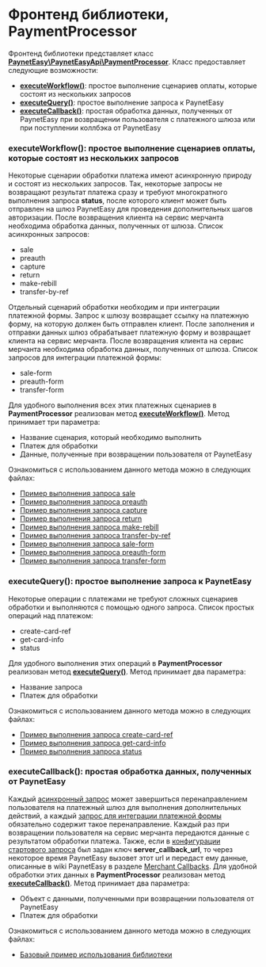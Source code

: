 # Фронтенд библиотеки, PaymentProcessor

Фронтенд библиотеки представляет класс **[PaynetEasy\PaynetEasyApi\PaymentProcessor](../../source/PaynetEasy/PaynetEasyApi/PaymentProcessor.php)**. Класс предоставляет следующие возможности:
* **[executeWorkflow()](#executeWorkflow)**: простое выполнение сценариев оплаты, которые состоят из нескольких запросов
* **[executeQuery()](#executeQuery)**: простое выполнение запроса к PaynetEasy
* **[executeCallback()](#executeCallback)**: простая обработка данных, полученных от PaynetEasy при возвращении пользователя с платежного шлюза или при поступлении коллбэка от PaynetEasy

### <a name="executeWorkflow"></a>executeWorkflow(): простое выполнение сценариев оплаты, которые состоят из нескольких запросов

Некоторые сценарии обработки платежа имеют асинхронную природу и состоят из нескольких запросов. Так, некоторые запросы не возвращают результат платежа сразу и требуют многократного выполнения запроса **status**, после которого клиент может быть отправлен на шлюз PaynetEasy для проведения дополнительных шагов авторизации. После возвращения клиента на сервис мерчанта необходима обработка данных, полученных от шлюза.
<a name="async_queries_list"></a>Cписок асинхронных запросов:
* sale
* preauth
* capture
* return
* make-rebill
* transfer-by-ref

Отдельный сценарий обработки необходим и при интеграции платежной формы. Запрос к шлюзу возвращает ссылку на платежную форму, на которую должен быть отправлен клиент. После заполнения и отправки данных шлюз обрабатывает платежную форму и возвращает клиента на сервис мерчанта. После возвращения клиента на сервис мерчанта необходима обработка данных, полученных от шлюза.
<a name="form_queries_list"></a>Список запросов для интеграции платежной формы:
* sale-form
* preauth-form
* transfer-form

Для удобного выполнения всех этих платежных сценариев в **PaymentProcessor** реализован метод **[executeWorkflow()](../../source/PaynetEasy/PaynetEasyApi/PaymentProcessor.php#L122)**.
Метод принимает три параметра:
* Название сценария, который необходимо выполнить
* Платеж для обработки
* Данные, полученные при возвращении пользователя от PaynetEasy

 Ознакомиться с использованием данного метода можно в следующих файлах:
* [Пример выполнения запроса sale](../../example/sale.php)
* [Пример выполнения запроса preauth](../../example/preauth.php)
* [Пример выполнения запроса capture](../../example/capture.php)
* [Пример выполнения запроса return](../../example/return.php)
* [Пример выполнения запроса make-rebill](../../example/make-rebill.php)
* [Пример выполнения запроса transfer-by-ref](../../example/transfer-by-ref.php)
* [Пример выполнения запроса sale-form](../../example/sale-form.php)
* [Пример выполнения запроса preauth-form](../../example/preauth-form.php)
* [Пример выполнения запроса transfer-form](../../example/transfer-form.php)

### <a name="executeQuery"></a>executeQuery(): простое выполнение запроса к PaynetEasy

Некоторые операции с платежами не требуют сложных сценариев обработки и выполняются с помощью одного запроса.
Список простых операций над платежом:
* create-card-ref
* get-card-info
* status

Для удобного выполнения этих операций в **PaymentProcessor** реализован метод **[executeQuery()](../../source/PaynetEasy/PaynetEasyApi/PaymentProcessor.php#L178)**.
Метод принимает два параметра:
* Название запроса
* Платеж для обработки

Ознакомиться с использованием данного метода можно в следующих файлах:
* [Пример выполнения запроса create-card-ref](../../example/create-card-ref.php)
* [Пример выполнения запроса get-card-info](../../example/get-card-info.php)
* [Пример выполнения запроса status](../../example/status.php)

### <a name="executeCallback"></a>executeCallback(): простая обработка данных, полученных от PaynetEasy

Каждый [асинхронный запрос](#async_queries_list) может завершиться перенаправлением пользователя на платежный шлюз для выполнения дополнительных действий, а каждый [запрос для интеграции платежной формы](#form_queries_list) обязательно содержит такое перенаправление. Каждый раз при возвращении пользователя на сервис мерчанта передаются данные с результатом обработки платежа. Также, если в [конфигурации стартового запроса](../00-basic-tutorial.md#stage_1_step_3) был задан ключ **server_callback_url**, то через некоторое время PaynetEasy вызовет этот url и передаст ему данные, описанные в wiki PaynetEasy в разделе [Merchant Callbacks](http://wiki.payneteasy.com/index.php/PnE:Merchant_Callbacks). Для удобной обработки этих данных в **PaymentProcessor** реализован метод **[executeCallback()](../../source/PaynetEasy/PaynetEasyApi/PaymentProcessor.php#L215)**.
Метод принимает два параметра:
* Объект с данными, полученными при возвращении пользователя от PaynetEasy
* Платеж для обработки

Ознакомиться с использованием данного метода можно в следующих файлах:
* [Базовый пример использования библиотеки](../00-basic-tutorial.md#stage_2)
